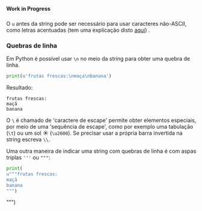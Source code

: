 **Work in Progress**

###

O `u` antes da string pode ser necessário para usar caracteres não-ASCII, como letras acentuadas (tem uma explicação disto [aqui](https://github.com/villares/material-aulas/blob/master/Processing-Python/futuro.md)) .

### Quebras de linha

Em Python é possível usar `\n` no meio da string para obter uma quebra de linha. 

```python
print(u'frutas frescas:\nmaça\nbanana')
```
Resultado:
```
frutas frescas:
maçã
banana
```
O `\` é chamado de 'caractere de escape' permite obter elementos especiais, por meio de uma 'sequência de escape', como por exemplo uma tabulação (`\t`) ou um sol ☀ (`\u2600`). Se precisar usar a própria barra invertida na string escreva `\\`.

Uma outra maneira de indicar uma string com quebras de linha é com aspas triplas `'''` ou `"""`:
```python
print(
u"""frutas frescas:
maçã
banana
""")
```

""")
